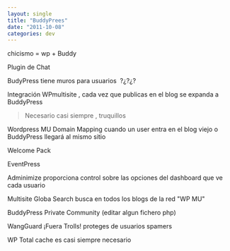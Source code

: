 ```yaml
---
layout: single
title: "BuddyPrees"
date: "2011-10-08"
categories: dev
---
```


chicismo = wp + Buddy

Plugin de Chat

BudyPress tiene muros para usuarios  ?¿?¿?

Integración WPmultisite , cada vez que publicas en el blog se expanda a BuddyPress

> Necesario casi siempre , truquillos

Wordpress MU Domain Mapping cuando un user entra en el blog viejo o BuddyPress llegará al mismo sitio

Welcome Pack

EventPress

Adminimize proporciona control sobre las opciones del dashboard que ve cada usuario

Multisite Globa Search busca en todos los blogs de la red "WP MU"

BuddyPress Private Community (editar algun fichero php)

WangGuard ¡Fuera Trolls! proteges de usuarios spamers

WP Total cache es casi siempre necesario
